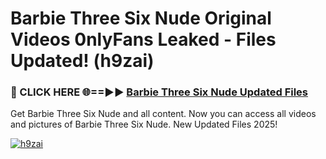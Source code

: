 # Barbie Three Six Nude Original Videos 0nlyFans Leaked - Files Updated! (h9zai)

<h3>🔴 CLICK HERE 🌐==►► <a href="https://tinyurl.com/52m3yx9h" rel="nofollow">Barbie Three Six Nude Updated Files</a></h3>

Get Barbie Three Six Nude and all content. Now you can access all videos and pictures of Barbie Three Six Nude. New Updated Files 2025!

[![h9zai](https://i.imgur.com/TnHtlc8.gif)](https://tinyurl.com/52m3yx9h)
